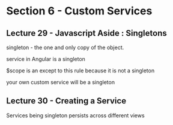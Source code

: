 # Section 6 - Custom Services

## Lecture 29 - Javascript Aside : Singletons 

singleton - the one and only copy of the object.

service in Angular is a singleton

$scope is an except to this rule because it is not a singleton

your own custom service will be a singleton

## Lecture 30 - Creating a Service 

Services being singleton persists across different views